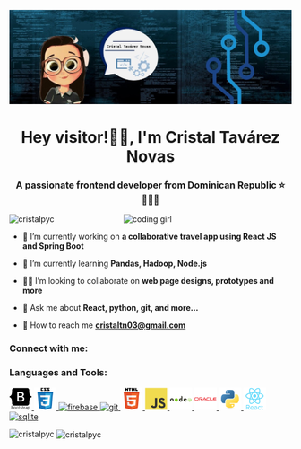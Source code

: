 ![logo](https://github.com/CristalpyC/CristalPyC/blob/main/banner.jpg)
<h1 align="center">Hey visitor!👋🏻, I'm Cristal Tavárez Novas</h1>
<h3 align="center">A passionate frontend developer from Dominican Republic ⭐👩🏻‍💻</h3>
<img align="right" alt="coding girl" width="300" src="https://img.freepik.com/premium-vector/cartoon-girl-with-glasses-red-laptop_861571-12.jpg">

<p align="left"> <img src="https://komarev.com/ghpvc/?username=cristalpyc&label=Profile%20views&color=0e75b6&style=flat" alt="cristalpyc" /> </p>

- 👾 I’m currently working on **a collaborative travel app using React JS and Spring Boot**

- 📘 I’m currently learning **Pandas, Hadoop, Node.js**

- 🤝🏻 I’m looking to collaborate on **web page designs, prototypes and more**

- 💬 Ask me about **React, python, git, and more...**

- 📩 How to reach me **cristaltn03@gmail.com**

<h3 align="left">Connect with me:</h3>
<p align="left">
</p>

<h3 align="left">Languages and Tools:</h3>
<p align="left"> <a href="https://getbootstrap.com" target="_blank" rel="noreferrer"> <img src="https://raw.githubusercontent.com/devicons/devicon/master/icons/bootstrap/bootstrap-plain-wordmark.svg" alt="bootstrap" width="40" height="40"/> </a> <a href="https://www.w3schools.com/css/" target="_blank" rel="noreferrer"> <img src="https://raw.githubusercontent.com/devicons/devicon/master/icons/css3/css3-original-wordmark.svg" alt="css3" width="40" height="40"/> </a> <a href="https://firebase.google.com/" target="_blank" rel="noreferrer"> <img src="https://www.vectorlogo.zone/logos/firebase/firebase-icon.svg" alt="firebase" width="40" height="40"/> </a> <a href="https://git-scm.com/" target="_blank" rel="noreferrer"> <img src="https://www.vectorlogo.zone/logos/git-scm/git-scm-icon.svg" alt="git" width="40" height="40"/> </a> <a href="https://www.w3.org/html/" target="_blank" rel="noreferrer"> <img src="https://raw.githubusercontent.com/devicons/devicon/master/icons/html5/html5-original-wordmark.svg" alt="html5" width="40" height="40"/> </a> <a href="https://developer.mozilla.org/en-US/docs/Web/JavaScript" target="_blank" rel="noreferrer"> <img src="https://raw.githubusercontent.com/devicons/devicon/master/icons/javascript/javascript-original.svg" alt="javascript" width="40" height="40"/> </a> <a href="https://nodejs.org" target="_blank" rel="noreferrer"> <img src="https://raw.githubusercontent.com/devicons/devicon/master/icons/nodejs/nodejs-original-wordmark.svg" alt="nodejs" width="40" height="40"/> </a> <a href="https://www.oracle.com/" target="_blank" rel="noreferrer"> <img src="https://raw.githubusercontent.com/devicons/devicon/master/icons/oracle/oracle-original.svg" alt="oracle" width="40" height="40"/> </a> <a href="https://www.python.org" target="_blank" rel="noreferrer"> <img src="https://raw.githubusercontent.com/devicons/devicon/master/icons/python/python-original.svg" alt="python" width="40" height="40"/> </a> <a href="https://reactjs.org/" target="_blank" rel="noreferrer"> <img src="https://raw.githubusercontent.com/devicons/devicon/master/icons/react/react-original-wordmark.svg" alt="react" width="40" height="40"/> </a> <a href="https://www.sqlite.org/" target="_blank" rel="noreferrer"> <img src="https://www.vectorlogo.zone/logos/sqlite/sqlite-icon.svg" alt="sqlite" width="40" height="40"/> </a> </p>

<p><img align="left" src="https://github-readme-stats.vercel.app/api/top-langs?username=cristalpyc&show_icons=true&locale=en&layout=compact" alt="cristalpyc" /></p>

<p>&nbsp;<img align="center" src="https://github-readme-stats.vercel.app/api?username=cristalpyc&show_icons=true&locale=en" alt="cristalpyc" /></p>

